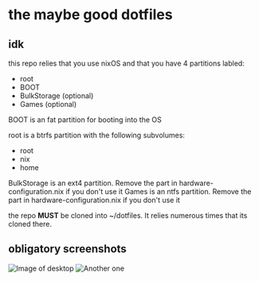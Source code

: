 # the maybe good dotfiles
## idk
this repo relies that you use nixOS and that you have 4 partitions labled:
- root
- BOOT
- BulkStorage (optional)
- Games (optional)

BOOT is an fat partition for booting into the OS

root is a btrfs partition with the following subvolumes:
- root
- nix
- home

BulkStorage is an ext4 partition. Remove the part in hardware-configuration.nix if you don't use it
Games is an ntfs partition. Remove the part in hardware-configuration.nix if you don't use it

the repo **MUST** be cloned into ~/dotfiles. It relies numerous times that its cloned there.

## obligatory screenshots
![Image of desktop](https://cdn.discordapp.com/attachments/273539705595756544/1041109605268328538/image.png)
![Another one](https://cdn.discordapp.com/attachments/273539705595756544/1041109217534296124/image.png)
